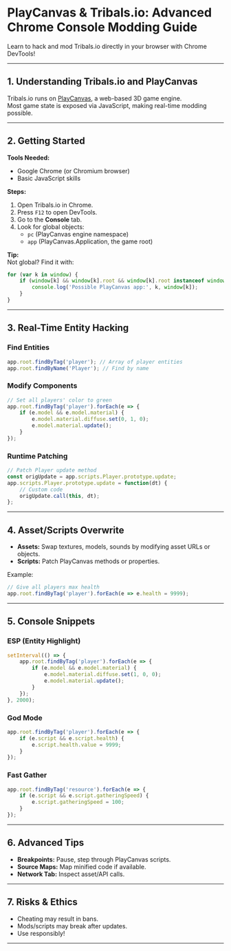 # PlayCanvas & Tribals.io: Advanced Chrome Console Modding Guide

Learn to hack and mod Tribals.io directly in your browser with Chrome DevTools!

---

## 1. Understanding Tribals.io and PlayCanvas

Tribals.io runs on [PlayCanvas](https://playcanvas.com/), a web-based 3D game engine.  
Most game state is exposed via JavaScript, making real-time modding possible.

---

## 2. Getting Started

**Tools Needed:**  
- Google Chrome (or Chromium browser)
- Basic JavaScript skills

**Steps:**
1. Open Tribals.io in Chrome.
2. Press `F12` to open DevTools.
3. Go to the **Console** tab.
4. Look for global objects:  
   - `pc` (PlayCanvas engine namespace)
   - `app` (PlayCanvas.Application, the game root)

**Tip:**  
Not global? Find it with:
```js
for (var k in window) {
    if (window[k] && window[k].root && window[k].root instanceof window.pc.Entity) {
        console.log('Possible PlayCanvas app:', k, window[k]);
    }
}
```

---

## 3. Real-Time Entity Hacking

### Find Entities
```js
app.root.findByTag('player'); // Array of player entities
app.root.findByName('Player'); // Find by name
```

### Modify Components
```js
// Set all players' color to green
app.root.findByTag('player').forEach(e => {
    if (e.model && e.model.material) {
        e.model.material.diffuse.set(0, 1, 0);
        e.model.material.update();
    }
});
```

### Runtime Patching
```js
// Patch Player update method
const origUpdate = app.scripts.Player.prototype.update;
app.scripts.Player.prototype.update = function(dt) {
    // Custom code
    origUpdate.call(this, dt);
};
```

---

## 4. Asset/Scripts Overwrite

- **Assets:** Swap textures, models, sounds by modifying asset URLs or objects.
- **Scripts:** Patch PlayCanvas methods or properties.

Example:
```js
// Give all players max health
app.root.findByTag('player').forEach(e => e.health = 9999);
```

---

## 5. Console Snippets

### ESP (Entity Highlight)
```js
setInterval(() => {
    app.root.findByTag('player').forEach(e => {
        if (e.model && e.model.material) {
            e.model.material.diffuse.set(1, 0, 0);
            e.model.material.update();
        }
    });
}, 2000);
```

### God Mode
```js
app.root.findByTag('player').forEach(e => {
    if (e.script && e.script.health) {
        e.script.health.value = 9999;
    }
});
```

### Fast Gather
```js
app.root.findByTag('resource').forEach(e => {
    if (e.script && e.script.gatheringSpeed) {
        e.script.gatheringSpeed = 100;
    }
});
```

---

## 6. Advanced Tips

- **Breakpoints:** Pause, step through PlayCanvas scripts.
- **Source Maps:** Map minified code if available.
- **Network Tab:** Inspect asset/API calls.

---

## 7. Risks & Ethics

- Cheating may result in bans.
- Mods/scripts may break after updates.
- Use responsibly!

---